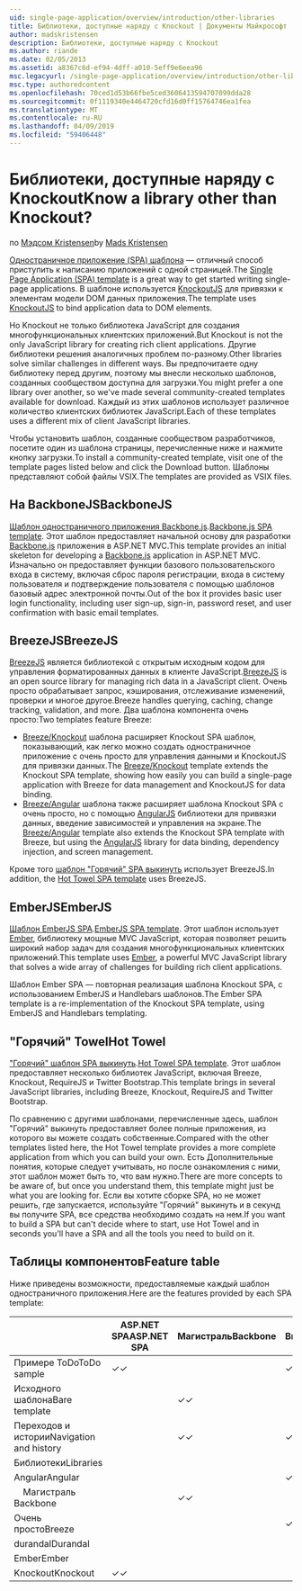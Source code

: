 ```yaml
---
uid: single-page-application/overview/introduction/other-libraries
title: Библиотеки, доступные наряду с Knockout | Документы Майкрософт
author: madskristensen
description: Библиотеки, доступные наряду с Knockout
ms.author: riande
ms.date: 02/05/2013
ms.assetid: a8367c6d-ef94-4dff-a010-5eff9e6eea96
msc.legacyurl: /single-page-application/overview/introduction/other-libraries
msc.type: authoredcontent
ms.openlocfilehash: 70ced1d53b66fbe5ced3606413594707099dda28
ms.sourcegitcommit: 0f1119340e4464720cfd16d0ff15764746ea1fea
ms.translationtype: MT
ms.contentlocale: ru-RU
ms.lasthandoff: 04/09/2019
ms.locfileid: "59406448"
---
```

# <a name="know-a-library-other-than-knockout"></a><span data-ttu-id="c9619-104">Библиотеки, доступные наряду с Knockout</span><span class="sxs-lookup"><span data-stu-id="c9619-104">Know a library other than Knockout?</span></span>

<span data-ttu-id="c9619-105">по [Мэдсом Kristensen](https://github.com/madskristensen)</span><span class="sxs-lookup"><span data-stu-id="c9619-105">by [Mads Kristensen](https://github.com/madskristensen)</span></span>

<span data-ttu-id="c9619-106">[Одностраничное приложение (SPA) шаблона](knockoutjs-template.md) — отличный способ приступить к написанию приложений с одной страницей.</span><span class="sxs-lookup"><span data-stu-id="c9619-106">The [Single Page Application (SPA) template](knockoutjs-template.md) is a great way to get started writing single-page applications.</span></span> <span data-ttu-id="c9619-107">В шаблоне используется [KnockoutJS](http://knockoutjs.com/) для привязки к элементам модели DOM данных приложения.</span><span class="sxs-lookup"><span data-stu-id="c9619-107">The template uses [KnockoutJS](http://knockoutjs.com/) to bind application data to DOM elements.</span></span>

<span data-ttu-id="c9619-108">Но Knockout не только библиотека JavaScript для создания многофункциональных клиентских приложений.</span><span class="sxs-lookup"><span data-stu-id="c9619-108">But Knockout is not the only JavaScript library for creating rich client applications.</span></span> <span data-ttu-id="c9619-109">Другие библиотеки решения аналогичных проблем по-разному.</span><span class="sxs-lookup"><span data-stu-id="c9619-109">Other libraries solve similar challenges in different ways.</span></span> <span data-ttu-id="c9619-110">Вы предпочитаете одну библиотеку перед другим, поэтому мы внесли несколько шаблонов, созданных сообществом доступна для загрузки.</span><span class="sxs-lookup"><span data-stu-id="c9619-110">You might prefer a one library over another, so we've made several community-created templates available for download.</span></span> <span data-ttu-id="c9619-111">Каждый из этих шаблонов использует различное количество клиентских библиотек JavaScript.</span><span class="sxs-lookup"><span data-stu-id="c9619-111">Each of these templates uses a different mix of client JavaScript libraries.</span></span>

<span data-ttu-id="c9619-112">Чтобы установить шаблон, созданные сообществом разработчиков, посетите один из шаблона страницы, перечисленные ниже и нажмите кнопку загрузки.</span><span class="sxs-lookup"><span data-stu-id="c9619-112">To install a community-created template, visit one of the template pages listed below and click the Download button.</span></span> <span data-ttu-id="c9619-113">Шаблоны представляют собой файлы VSIX.</span><span class="sxs-lookup"><span data-stu-id="c9619-113">The templates are provided as VSIX files.</span></span>

## <a name="backbonejs"></a><span data-ttu-id="c9619-114">На BackboneJS</span><span class="sxs-lookup"><span data-stu-id="c9619-114">BackboneJS</span></span>

<span data-ttu-id="c9619-115">[Шаблон одностраничного приложения Backbone.js](../templates/backbonejs-template.md).</span><span class="sxs-lookup"><span data-stu-id="c9619-115">[Backbone.js SPA template](../templates/backbonejs-template.md).</span></span> <span data-ttu-id="c9619-116">Этот шаблон предоставляет начальной основу для разработки [Backbone.js](http://backbonejs.org/) приложения в ASP.NET MVC.</span><span class="sxs-lookup"><span data-stu-id="c9619-116">This template provides an initial skeleton for developing a [Backbone.js](http://backbonejs.org/) application in ASP.NET MVC.</span></span> <span data-ttu-id="c9619-117">Изначально он предоставляет функции базового пользовательского входа в систему, включая сброс пароля регистрации, входа в систему пользователя и подтверждение пользователя с помощью шаблонов базовый адрес электронной почты.</span><span class="sxs-lookup"><span data-stu-id="c9619-117">Out of the box it provides basic user login functionality, including user sign-up, sign-in, password reset, and user confirmation with basic email templates.</span></span>

## <a name="breezejs"></a><span data-ttu-id="c9619-118">BreezeJS</span><span class="sxs-lookup"><span data-stu-id="c9619-118">BreezeJS</span></span>

<span data-ttu-id="c9619-119">[BreezeJS](http://www.breezejs.com/?utm_source=ms-spa) является библиотекой с открытым исходным кодом для управления форматированных данных в клиенте JavaScript.</span><span class="sxs-lookup"><span data-stu-id="c9619-119">[BreezeJS](http://www.breezejs.com/?utm_source=ms-spa) is an open source library for managing rich data in a JavaScript client.</span></span> <span data-ttu-id="c9619-120">Очень просто обрабатывает запрос, кэширования, отслеживание изменений, проверки и многое другое.</span><span class="sxs-lookup"><span data-stu-id="c9619-120">Breeze handles querying, caching, change tracking, validation, and more.</span></span> <span data-ttu-id="c9619-121">Два шаблона компонента очень просто:</span><span class="sxs-lookup"><span data-stu-id="c9619-121">Two templates feature Breeze:</span></span>

- <span data-ttu-id="c9619-122">[Breeze/Knockout](../templates/breezeknockout-template.md) шаблона расширяет Knockout SPA шаблон, показывающий, как легко можно создать одностраничное приложение с очень просто для управления данными и KnockoutJS для привязки данных.</span><span class="sxs-lookup"><span data-stu-id="c9619-122">The [Breeze/Knockout](../templates/breezeknockout-template.md) template extends the Knockout SPA template, showing how easily you can build a single-page application with Breeze for data management and KnockoutJS for data binding.</span></span>
- <span data-ttu-id="c9619-123">[Breeze/Angular](../templates/breezeangular-template.md) шаблона также расширяет шаблона Knockout SPA с очень просто, но с помощью [AngularJS](http://angularjs.org) библиотеки для привязки данных, введение зависимостей и управления на экране.</span><span class="sxs-lookup"><span data-stu-id="c9619-123">The [Breeze/Angular](../templates/breezeangular-template.md) template also extends the Knockout SPA template with Breeze, but using the [AngularJS](http://angularjs.org) library for data binding, dependency injection, and screen management.</span></span>

<span data-ttu-id="c9619-124">Кроме того [шаблон "Горячий" SPA выкинуть](../templates/hottowel-template.md) использует BreezeJS.</span><span class="sxs-lookup"><span data-stu-id="c9619-124">In addition, the [Hot Towel SPA template](../templates/hottowel-template.md) uses BreezeJS.</span></span>

## <a name="emberjs"></a><span data-ttu-id="c9619-125">EmberJS</span><span class="sxs-lookup"><span data-stu-id="c9619-125">EmberJS</span></span>

<span data-ttu-id="c9619-126">[Шаблон EmberJS SPA](../templates/emberjs-template.md).</span><span class="sxs-lookup"><span data-stu-id="c9619-126">[EmberJS SPA template](../templates/emberjs-template.md).</span></span> <span data-ttu-id="c9619-127">Этот шаблон использует [Ember](http://emberjs.com/), библиотеку мощные MVC JavaScript, которая позволяет решить широкий набор задач для создания многофункциональных клиентских приложений.</span><span class="sxs-lookup"><span data-stu-id="c9619-127">This template uses [Ember](http://emberjs.com/), a powerful MVC JavaScript library that solves a wide array of challenges for building rich client applications.</span></span>

<span data-ttu-id="c9619-128">Шаблон Ember SPA — повторная реализация шаблона Knockout SPA, с использованием EmberJS и Handlebars шаблонов.</span><span class="sxs-lookup"><span data-stu-id="c9619-128">The Ember SPA template is a re-implementation of the Knockout SPA template, using EmberJS and Handlebars templating.</span></span>

## <a name="hot-towel"></a><span data-ttu-id="c9619-129">"Горячий" Towel</span><span class="sxs-lookup"><span data-stu-id="c9619-129">Hot Towel</span></span>

<span data-ttu-id="c9619-130">["Горячий" шаблон SPA выкинуть](../templates/hottowel-template.md).</span><span class="sxs-lookup"><span data-stu-id="c9619-130">[Hot Towel SPA template](../templates/hottowel-template.md).</span></span> <span data-ttu-id="c9619-131">Этот шаблон предоставляет несколько библиотек JavaScript, включая Breeze, Knockout, RequireJS и Twitter Bootstrap.</span><span class="sxs-lookup"><span data-stu-id="c9619-131">This template brings in several JavaScript libraries, including Breeze, Knockout, RequireJS and Twitter Bootstrap.</span></span>

<span data-ttu-id="c9619-132">По сравнению с другими шаблонами, перечисленные здесь, шаблон "Горячий" выкинуть предоставляет более полные приложения, из которого вы можете создать собственные.</span><span class="sxs-lookup"><span data-stu-id="c9619-132">Compared with the other templates listed here, the Hot Towel template provides a more complete application from which you can build your own.</span></span> <span data-ttu-id="c9619-133">Есть Дополнительные понятия, которые следует учитывать, но после ознакомления с ними, этот шаблон может быть то, что вам нужно.</span><span class="sxs-lookup"><span data-stu-id="c9619-133">There are more concepts to be aware of, but once you understand them, this template might just be what you are looking for.</span></span> <span data-ttu-id="c9619-134">Если вы хотите сборке SPA, но не может решить, где запускается, используйте "Горячий" выкинуть и в секунд вы получите SPA, все средства необходимо создать на нем.</span><span class="sxs-lookup"><span data-stu-id="c9619-134">If you want to build a SPA but can't decide where to start, use Hot Towel and in seconds you'll have a SPA and all the tools you need to build on it.</span></span>

## <a name="feature-table"></a><span data-ttu-id="c9619-135">Таблицы компонентов</span><span class="sxs-lookup"><span data-stu-id="c9619-135">Feature table</span></span>

<span data-ttu-id="c9619-136">Ниже приведены возможности, предоставляемые каждый шаблон одностраничного приложения.</span><span class="sxs-lookup"><span data-stu-id="c9619-136">Here are the features provided by each SPA template:</span></span>


|                        | <span data-ttu-id="c9619-137">ASP.NET SPA</span><span class="sxs-lookup"><span data-stu-id="c9619-137">ASP.NET SPA</span></span> | <span data-ttu-id="c9619-138">Магистраль</span><span class="sxs-lookup"><span data-stu-id="c9619-138">Backbone</span></span> | <span data-ttu-id="c9619-139">Breeze/Angular</span><span class="sxs-lookup"><span data-stu-id="c9619-139">Breeze/Angular</span></span> | <span data-ttu-id="c9619-140">Breeze/KO</span><span class="sxs-lookup"><span data-stu-id="c9619-140">Breeze/KO</span></span> |  <span data-ttu-id="c9619-141">Ember</span><span class="sxs-lookup"><span data-stu-id="c9619-141">Ember</span></span>   | <span data-ttu-id="c9619-142">"Горячий" Towel</span><span class="sxs-lookup"><span data-stu-id="c9619-142">Hot Towel</span></span> |
|------------------------|-------------|----------|----------------|-----------|----------|-----------|
|      <span data-ttu-id="c9619-143">Примере ToDo</span><span class="sxs-lookup"><span data-stu-id="c9619-143">ToDo sample</span></span>       |  <span data-ttu-id="c9619-144">&#10003;</span><span class="sxs-lookup"><span data-stu-id="c9619-144">&#10003;</span></span>   |          |    <span data-ttu-id="c9619-145">&#10003;</span><span class="sxs-lookup"><span data-stu-id="c9619-145">&#10003;</span></span>    | <span data-ttu-id="c9619-146">&#10003;</span><span class="sxs-lookup"><span data-stu-id="c9619-146">&#10003;</span></span>  | <span data-ttu-id="c9619-147">&#10003;</span><span class="sxs-lookup"><span data-stu-id="c9619-147">&#10003;</span></span> |           |
|     <span data-ttu-id="c9619-148">Исходного шаблона</span><span class="sxs-lookup"><span data-stu-id="c9619-148">Bare template</span></span>      |             | <span data-ttu-id="c9619-149">&#10003;</span><span class="sxs-lookup"><span data-stu-id="c9619-149">&#10003;</span></span> |                |           |          | <span data-ttu-id="c9619-150">&#10003;</span><span class="sxs-lookup"><span data-stu-id="c9619-150">&#10003;</span></span>  |
| <span data-ttu-id="c9619-151">Переходов и истории</span><span class="sxs-lookup"><span data-stu-id="c9619-151">Navigation and history</span></span> |             | <span data-ttu-id="c9619-152">&#10003;</span><span class="sxs-lookup"><span data-stu-id="c9619-152">&#10003;</span></span> |    <span data-ttu-id="c9619-153">&#10003;</span><span class="sxs-lookup"><span data-stu-id="c9619-153">&#10003;</span></span>    |           | <span data-ttu-id="c9619-154">&#10003;</span><span class="sxs-lookup"><span data-stu-id="c9619-154">&#10003;</span></span> | <span data-ttu-id="c9619-155">&#10003;</span><span class="sxs-lookup"><span data-stu-id="c9619-155">&#10003;</span></span>  |
|        <span data-ttu-id="c9619-156">Библиотеки</span><span class="sxs-lookup"><span data-stu-id="c9619-156">Libraries</span></span>       |             |          |                |           |          |           |
|        <span data-ttu-id="c9619-157">Angular</span><span class="sxs-lookup"><span data-stu-id="c9619-157">Angular</span></span>         |             |          |    <span data-ttu-id="c9619-158">&#10003;</span><span class="sxs-lookup"><span data-stu-id="c9619-158">&#10003;</span></span>    |           |          |           |
|    <span data-ttu-id="c9619-159">&#8195;Магистраль</span><span class="sxs-lookup"><span data-stu-id="c9619-159">&#8195;Backbone</span></span>     |             | <span data-ttu-id="c9619-160">&#10003;</span><span class="sxs-lookup"><span data-stu-id="c9619-160">&#10003;</span></span> |                |           |          |           |
|         <span data-ttu-id="c9619-161">Очень просто</span><span class="sxs-lookup"><span data-stu-id="c9619-161">Breeze</span></span>         |             |          |    <span data-ttu-id="c9619-162">&#10003;</span><span class="sxs-lookup"><span data-stu-id="c9619-162">&#10003;</span></span>    | <span data-ttu-id="c9619-163">&#10003;</span><span class="sxs-lookup"><span data-stu-id="c9619-163">&#10003;</span></span>  |          | <span data-ttu-id="c9619-164">&#10003;</span><span class="sxs-lookup"><span data-stu-id="c9619-164">&#10003;</span></span>  |
|        <span data-ttu-id="c9619-165">durandal</span><span class="sxs-lookup"><span data-stu-id="c9619-165">Durandal</span></span>        |             |          |                |           |          | <span data-ttu-id="c9619-166">&#10003;</span><span class="sxs-lookup"><span data-stu-id="c9619-166">&#10003;</span></span>  |
|         <span data-ttu-id="c9619-167">Ember</span><span class="sxs-lookup"><span data-stu-id="c9619-167">Ember</span></span>          |             |          |                |           | <span data-ttu-id="c9619-168">&#10003;</span><span class="sxs-lookup"><span data-stu-id="c9619-168">&#10003;</span></span> |           |
|        <span data-ttu-id="c9619-169">Knockout</span><span class="sxs-lookup"><span data-stu-id="c9619-169">Knockout</span></span>        |  <span data-ttu-id="c9619-170">&#10003;</span><span class="sxs-lookup"><span data-stu-id="c9619-170">&#10003;</span></span>   |          |                | <span data-ttu-id="c9619-171">&#10003;</span><span class="sxs-lookup"><span data-stu-id="c9619-171">&#10003;</span></span>  |          | <span data-ttu-id="c9619-172">&#10003;</span><span class="sxs-lookup"><span data-stu-id="c9619-172">&#10003;</span></span>  |

